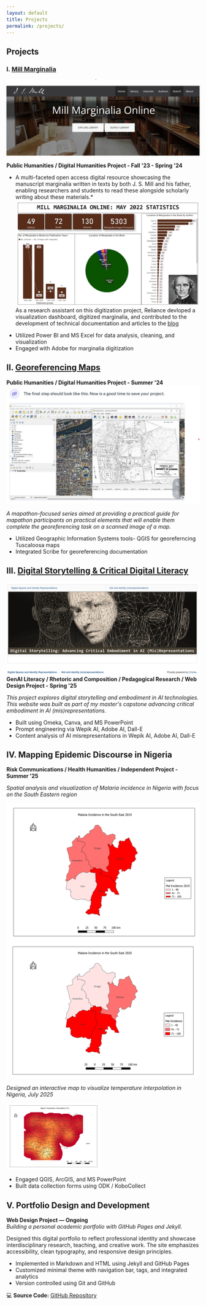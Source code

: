 ```yaml
---
layout: default
title: Projects
permalink: /projects/
---
```


## Projects

### I. [Mill Marginalia](https://millmarginalia.org/)

![mill-marginalia](../assets/mill-marginalia.jpg)

**Public Humanities / Digital Humanities Project - Fall '23 - Spring '24**
* A multi-faceted open access digital resource showcasing the manuscript marginalia written in texts by both J. S. Mill and his father, enabling researchers and students to read these alongside scholarly writing about these materials.*
![mill-marginalia-viz](../assets/mm-viz.jpg)
As a research assistant on this digitization project, Reliance devloped a visualization dashboard, digitized marginalia, and contributed to the development of technical documentation and articles to the [blog](https://blog.millmarginalia.org/)
  
- Utilized Power BI and MS Excel for data analysis, cleaning, and visualization
- Engaged with Adobe for marginalia digitization

## II. [Georeferencing Maps](https://adhc.lib.ua.edu/mapathon-day-02-georeferencing-maps-in-qgis/)
**Public Humanities / Digital Humanities Project - Summer '24**
![georeferencing-image](../assets/georeferencing.jpg)

*A mapathon-focused series aimed at providing a practical guide for mapathon participants on practical elements that will enable them complete the georeferencing task on a scanned image of a map.*

- Utilized Geographic Information Systems tools- QGIS for georeferncing Tuscaloosa maps
- Integrated Scribe for georeferencing documentation


## III. [Digital Storytelling & Critical Digital Literacy](https://criticaldigitalliteracies.omeka.net/)

![cdl.omeka-image](../assets/cdl.omeka.png)
**GenAI Literacy / Rhetoric and Composition / Pedagogical Research / Web Design Project - Spring '25**

*This project explores digital storytelling and embodiment in AI technologies. This website was built as part of my master's capstone advancing critical embodiment in AI (mis)representations.*

- Built using Omeka, Canva, and MS PowerPoint 
- Prompt engineering via Wepik AI, Adobe AI, Dall-E
- Content analysis of AI misrepresentations in Wepik AI, Adobe AI, Dall-E

## IV. Mapping Epidemic Discourse in Nigeria

**Risk Communications / Health Humanities / Independent Project - Summer '25**

*Spatial analysis and visualization of Malaria incidence in Nigeria with focus on the South Eastern region*

![cdl.omeka-image](../assets/malaria-analysis_SE%202019.png)
![cdl.omeka-image](../assets/malaria-analysis_SE_2020.png)

*Designed an interactive map to visualize temperature interpolation in Nigeria, July 2025*

![temp-interpolation](/assets/temp-interpolation.png)


- Engaged QGIS, ArcGIS, and MS PowerPoint 
- Built data collection forms using ODK / KoboCollect

## V. Portfolio Design and Development  
**Web Design Project — Ongoing**  
*Building a personal academic portfolio with GitHub Pages and Jekyll.*

Designed this digital portfolio to reflect professional identity and showcase interdisciplinary research, teaching, and creative work. The site emphasizes accessibility, clean typography, and responsive design principles.

- Implemented in Markdown and HTML using Jekyll and GitHub Pages  
- Customized minimal theme with navigation bar, tags, and integrated analytics  
- Version controlled using Git and GitHub  

💻 **Source Code:** [GitHub Repository](https://relianceenwerem.github.io/my-portfolio/)